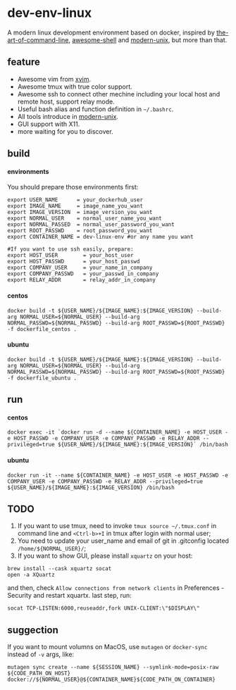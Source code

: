 # dev-env-linux
A modern linux development environment based on docker, inspired by [the-art-of-command-line](https://github.com/jlevy/the-art-of-command-line), [awesome-shell](https://github.com/alebcay/awesome-shell) and [modern-unix](https://github.com/ibraheemdev/modern-unix), but more than that.

## feature
* Awesome vim from [xvim](https://github.com/adwpc/xvim).
* Awesome tmux with true color support.
* Awesome ssh to connect other mechine including your local host and remote host, support relay mode.
* Useful bash alias and function definition in `~/.bashrc`.
* All tools introduce in [modern-unix](https://github.com/ibraheemdev/modern-unix).
* GUI support with X11.
* more waiting for you to discover.

## build

#### environments
You should prepare those environments first:
```shell
export USER_NAME      = your_dockerhub_user
export IMAGE_NAME     = image_name_you_want
export IMAGE_VERSION  = image_version_you_want
export NORMAL_USER    = normal_user_name_you_want
export NORMAL_PASSED  = normal_user_password_you_want
export ROOT_PASSWD    = root_password_you_want
export CONTAINER_NAME = dev-linux-env #or any name you want

#If you want to use ssh easily, prepare:
export HOST_USER        = your_host_user
export HOST_PASSWD      = your_host_passwd
export COMPANY_USER     = your_name_in_company
export COMPANY_PASSWD   = your_passwd_in_company
export RELAY_ADDR       = relay_addr_in_company
```

#### centos
```shell
docker build -t ${USER_NAME}/${IMAGE_NAME}:${IMAGE_VERSION} --build-arg NORMAL_USER=${NORMAL_USER} --build-arg NORMAL_PASSWD=${NORMAL_PASSWD} --build-arg ROOT_PASSWD=${ROOT_PASSWD} -f dockerfile_centos .
```

#### ubuntu
```shell
docker build -t ${USER_NAME}/${IMAGE_NAME}:${IMAGE_VERSION} --build-arg NORMAL_USER=${NORMAL_USER} --build-arg NORMAL_PASSWD=${NORMAL_PASSWD} --build-arg ROOT_PASSWD=${ROOT_PASSWD} -f dockerfile_ubuntu .
```

## run
#### centos
```shell
docker exec -it `docker run -d --name ${CONTAINER_NAME} -e HOST_USER -e HOST_PASSWD -e COMPANY_USER -e COMPANY_PASSWD -e RELAY_ADDR --privileged=true ${USER_NAME}/${IMAGE_NAME}:${IMAGE_VERSION}` /bin/bash
```

#### ubuntu
```shell
docker run -it --name ${CONTAINER_NAME} -e HOST_USER -e HOST_PASSWD -e COMPANY_USER -e COMPANY_PASSWD -e RELAY_ADDR --privileged=true ${USER_NAME}/${IMAGE_NAME}:${IMAGE_VERSION} /bin/bash
```

## TODO
1. If you want to use tmux, need to invoke `tmux source ~/.tmux.conf` in command line and `<Ctrl-b>+I` in tmux after login with normal user;
2. You need to update your user_name and email of git in .gitconfig located `/home/${NORMAL_USER}/`;
3. If you want to show GUI, please install `xquartz` on your host:
```shell
brew install --cask xquartz socat
open -a XQuartz
```
and then, check `Allow connections from network clients` in Preferences - Security and restart xquartx.
last step, run:
```shell
socat TCP-LISTEN:6000,reuseaddr,fork UNIX-CLIENT:\"$DISPLAY\"
```

## suggection
If you want to mount volumns on MacOS, use `mutagen` or `docker-sync` instead of `-v` args, like:
```shell
mutagen sync create --name ${SESSION_NAME} --symlink-mode=posix-raw ${CODE_PATH_ON_HOST} docker://${NORMAL_USER}@${CONTAINER_NAME}${CODE_PATH_ON_CONTAINER}
```
